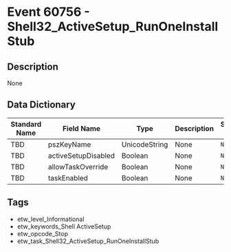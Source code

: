 # Event 60756 - Shell32_ActiveSetup_RunOneInstallStub

## Description
None

## Data Dictionary
|Standard Name|Field Name|Type|Description|Sample Value|
|---|---|---|---|---|
|TBD|pszKeyName|UnicodeString|None|`None`|
|TBD|activeSetupDisabled|Boolean|None|`None`|
|TBD|allowTaskOverride|Boolean|None|`None`|
|TBD|taskEnabled|Boolean|None|`None`|

## Tags
* etw_level_Informational
* etw_keywords_Shell ActiveSetup
* etw_opcode_Stop
* etw_task_Shell32_ActiveSetup_RunOneInstallStub